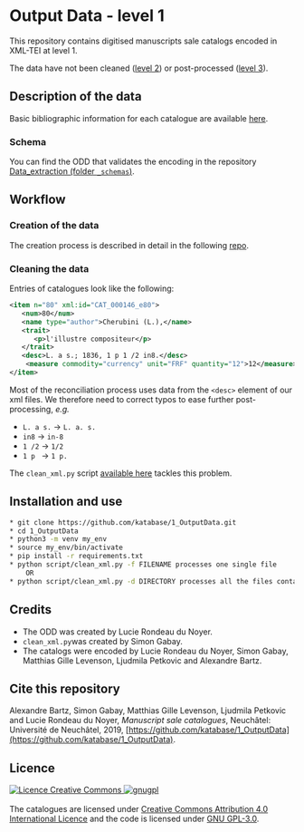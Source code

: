# Output Data - level 1

This repository contains digitised manuscripts sale catalogs encoded in XML-TEI at level 1.

The data have not been cleaned ([level 2](https://github.com/katabase/2_CleanedData)) or post-processed ([level 3](https://github.com/katabase/3_TaggedData)).

## Description of the data

Basic bibliographic information for each catalogue are available [here](https://github.com/katabase/1_OutputData/blob/master/_listDATA.csv).

### Schema

You can find the ODD that validates the encoding in the repository [Data_extraction (folder `_schemas`)](https://github.com/katabase/Data_extraction/tree/master/_schemas).

## Workflow

### Creation of the data

The creation process is described in detail in the following [repo](https://github.com/katabase/GROBID_Dictionaries/blob/master/DOCUMENTATION.md).

### Cleaning the data

Entries of catalogues look like the following:

```xml
<item n="80" xml:id="CAT_000146_e80">
   <num>80</num>
   <name type="author">Cherubini (L.),</name>
   <trait>
      <p>l'illustre compositeur</p>
   </trait>
   <desc>L. a s.; 1836, 1 p 1 /2 in8.</desc>
    <measure commodity="currency" unit="FRF" quantity="12">12</measure>
</item>
```

Most of the reconciliation process uses data from the `<desc>` element of our xml files. We therefore need to correct typos to ease further post-processing, _e.g._
  * `L. a s.` -> `L. a. s.`
  * `in8` -> `in-8`
  * `1 /2` -> `1/2`
  * `1 p ` -> `1 p. `

The `clean_xml.py` script [available here](https://github.com/katabase/1_OutputData/blob/master/script/clean_xml.py) tackles this problem.


## Installation and use

```bash
* git clone https://github.com/katabase/1_OutputData.git
* cd 1_OutputData
* python3 -m venv my_env
* source my_env/bin/activate
* pip install -r requirements.txt
* python script/clean_xml.py -f FILENAME processes one single file
	OR
* python script/clean_xml.py -d DIRECTORY processes all the files contained in a directory
```

## Credits

* The ODD was created by Lucie Rondeau du Noyer.
* `clean_xml.py`was created by  Simon Gabay.
* The catalogs were encoded by Lucie Rondeau du Noyer, Simon Gabay, Matthias Gille Levenson, Ljudmila Petkovic and Alexandre Bartz.

## Cite this repository
Alexandre Bartz, Simon Gabay, Matthias Gille Levenson, Ljudmila Petkovic and Lucie Rondeau du Noyer, _Manuscript sale catalogues_, Neuchâtel: Université de Neuchâtel, 2019, [https://github.com/katabase/1_OutputData](https://github.com/katabase/1_OutputData).

## Licence
<div style="{display:flex; justify-content:space-around;}">
    <a rel="license" href="http://creativecommons.org/licenses/by/4.0/">
        <img alt="Licence Creative Commons" style="border-width:0"
            src="https://i.creativecommons.org/l/by/4.0/88x31.png"/>
    </a>
    <a href="https://www.gnu.org/licenses/gpl-3.0.en.html">
        <img alt="gnugpl" style="border-width:0"
            src="https://www.gnu.org/graphics/gplv3-127x51.png"/>
    </a>
</div>
<br/>
The catalogues are licensed under
<a rel="license" href="http://creativecommons.org/licenses/by/4.0/">Creative Commons
Attribution 4.0 International Licence</a> and the code is licensed under
<a href="https://www.gnu.org/licenses/gpl-3.0.en.html">GNU GPL-3.0</a>.
